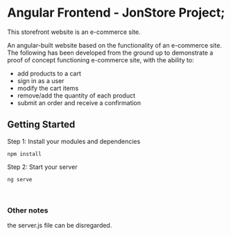 # Angular Frontend - JonStore Project;

This storefront website is an e-commerce site.

An angular-built website based on the functionality of an e-commerce site. The following has been developed from the ground up to demonstrate a proof of concept functioning e-commerce site, with the ability to:

-   add products to a cart
-   sign in as a user
-   modify the cart items
-   remove/add the quantity of each product
-   submit an order and receive a confirmation

## Getting Started

Step 1: Install your modules and dependencies

```
npm install
```

Step 2: Start your server

```
ng serve
```

<br>

### Other notes

the server.js file can be disregarded.
